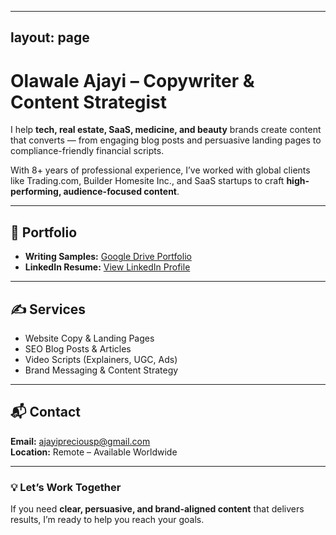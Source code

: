 
---
layout: page
---

# Olawale Ajayi – Copywriter & Content Strategist

I help **tech, real estate, SaaS, medicine, and beauty** brands create content that converts — from engaging blog posts and persuasive landing pages to compliance-friendly financial scripts.

With 8+ years of professional experience, I’ve worked with global clients like Trading.com, Builder Homesite Inc., and SaaS startups to craft **high-performing, audience-focused content**.

---

## 📂 Portfolio

- **Writing Samples:** [Google Drive Portfolio](https://drive.google.com/drive/folders/1QrFGUCjw7DxPsuMufFHRsB6tc9iz1Ao1?usp=drive_link)  
- **LinkedIn Resume:** [View LinkedIn Profile](https://www.linkedin.com/in/javablack)

---

## ✍ Services

- Website Copy & Landing Pages  
- SEO Blog Posts & Articles  
- Video Scripts (Explainers, UGC, Ads)  
- Brand Messaging & Content Strategy

---

## 📬 Contact

**Email:** ajayipreciousp@gmail.com  
**Location:** Remote – Available Worldwide  

---

### 💡 Let’s Work Together
If you need **clear, persuasive, and brand-aligned content** that delivers results, I’m ready to help you reach your goals.

